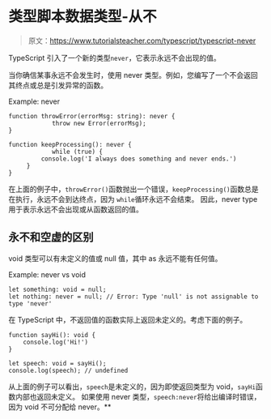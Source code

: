 # 类型脚本数据类型-从不

> 原文：<https://www.tutorialsteacher.com/typescript/typescript-never>

TypeScript 引入了一个新的类型`never`，它表示永远不会出现的值。

当你确信某事永远不会发生时，使用 never 类型。例如，您编写了一个不会返回其终点或总是引发异常的函数。

Example: never 

```
function throwError(errorMsg: string): never { 
            throw new Error(errorMsg); 
} 

function keepProcessing(): never { 
            while (true) { 
         console.log('I always does something and never ends.')
     }
} 
```

在上面的例子中，`throwError()`函数抛出一个错误，`keepProcessing()`函数总是在执行，永远不会到达终点，因为 `while`循环永远不会结束。 因此，never type 用于表示永远不会出现或从函数返回的值。

## 永不和空虚的区别

void 类型可以有未定义的值或 null 值，其中 as 永远不能有任何值。

Example: never vs void 

```
let something: void = null;
let nothing: never = null; // Error: Type 'null' is not assignable to type 'never' 
```

在 TypeScript 中，不返回值的函数实际上返回未定义的。考虑下面的例子。

```
function sayHi(): void { 
    console.log('Hi!')
}

let speech: void = sayHi();
console.log(speech); // undefined 
```

从上面的例子可以看出，`speech`是未定义的，因为即使返回类型为 void，`sayHi`函数内部也返回未定义。 如果使用 never 类型，`speech:never`将给出编译时错误，因为 void 不可分配给 never。**